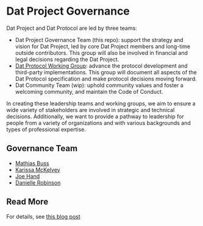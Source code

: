 # Dat Project Governance 

Dat Project and Dat Protocol are led by three teams:

* Dat Project Governance Team (this repo): support the strategy and vision for Dat Project, led by core Dat Project members and long-time outside contributors. This group will also be involved in financial and legal decisions regarding the Dat Project.
* [Dat Protocol Working Group](https://github.com/datprotocol/working-group): advance the protocol development and third-party implementations. This group will document all aspects of the Dat Protocol specification and make protocol decisions moving forward.
* Dat Community Team (wip): uphold community values and foster a welcoming community, and maintain the Code of Conduct.

In creating these leadership teams and working groups, we aim to ensure a wide variety of stakeholders are involved in strategic and technical decisions. Additionally, we want to provide a pathway to leadership for people from a variety of organizations and with various backgrounds and types of professional expertise.

## Governance Team

* [Mathias Buss](https://github.com/mafintosh)
* [Karissa McKelvey](https://github.com/karissa)
* [Joe Hand](https://github.com/joehand)
* [Danielle Robinson](https://github.com/daniellecrobinson)

## Read More

For details, see [this blog post](https://blog.datproject.org/2018/03/22/dat-governance-updates/)
